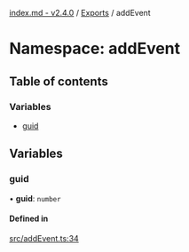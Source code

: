 [index.md - v2.4.0](../README.md) / [Exports](../modules.md) / addEvent

# Namespace: addEvent

## Table of contents

### Variables

-   [guid](addEvent.md#guid)

## Variables

### guid

• **guid**: `number`

#### Defined in

[src/addEvent.ts:34](https://github.com/saqqdy/js-cool/blob/ff4a54d/src/addEvent.ts#L34)
